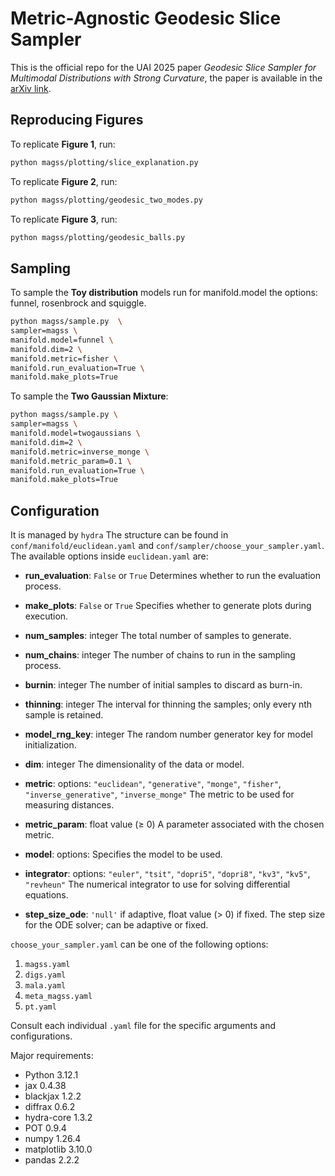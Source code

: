 # Metric-Agnostic Geodesic Slice Sampler

This is the official repo for the UAI 2025 paper *Geodesic Slice Sampler for Multimodal Distributions with Strong Curvature*, the paper is available in the [arXiv link](https://arxiv.org/pdf/2502.21190).


## Reproducing Figures

To replicate **Figure 1**, run:
```bash
python magss/plotting/slice_explanation.py
```

To replicate **Figure 2**, run:
```bash
python magss/plotting/geodesic_two_modes.py
```

To replicate **Figure 3**, run:
```bash
python magss/plotting/geodesic_balls.py
```


## Sampling
To sample the **Toy distribution** models run for manifold.model the options: funnel, rosenbrock and squiggle.
```bash
python magss/sample.py  \
sampler=magss \
manifold.model=funnel \
manifold.dim=2 \
manifold.metric=fisher \
manifold.run_evaluation=True \
manifold.make_plots=True
```

To sample the **Two Gaussian Mixture**:
```bash
python magss/sample.py \
sampler=magss \
manifold.model=twogaussians \
manifold.dim=2 \
manifold.metric=inverse_monge \
manifold.metric_param=0.1 \
manifold.run_evaluation=True \
manifold.make_plots=True
```

## Configuration

It is managed by `hydra`
The structure can be found in `conf/manifold/euclidean.yaml` and `conf/sampler/choose_your_sampler.yaml`. The available options inside `euclidean.yaml` are:

- **run_evaluation**: `False` or `True`
  Determines whether to run the evaluation process.

- **make_plots**: `False` or `True`
  Specifies whether to generate plots during execution.

- **num_samples**: integer
  The total number of samples to generate.

- **num_chains**: integer
  The number of chains to run in the sampling process.

- **burnin**: integer
  The number of initial samples to discard as burn-in.

- **thinning**: integer
  The interval for thinning the samples; only every nth sample is retained.

- **model_rng_key**: integer
  The random number generator key for model initialization.

- **dim**: integer
  The dimensionality of the data or model.

- **metric**: options: `"euclidean"`, `"generative"`, `"monge"`, `"fisher"`, `"inverse_generative"`, `"inverse_monge"`
  The metric to be used for measuring distances.

- **metric_param**: float value (≥ 0)
  A parameter associated with the chosen metric.

- **model**: options:
  Specifies the model to be used.

- **integrator**: options: `"euler"`, `"tsit"`, `"dopri5"`, `"dopri8"`, `"kv3"`, `"kv5"`, `"revheun"`
  The numerical integrator to use for solving differential equations.

- **step_size_ode**: `'null'` if adaptive, float value (> 0) if fixed.
  The step size for the ODE solver; can be adaptive or fixed.

`choose_your_sampler.yaml` can be one of the following options:

1. `magss.yaml`
2. `digs.yaml`
3. `mala.yaml`
4. `meta_magss.yaml`
5. `pt.yaml`

Consult each individual `.yaml` file for the specific arguments and configurations.





Major requirements:
 - Python 3.12.1
 - jax                     0.4.38
 - blackjax                1.2.2
 - diffrax                 0.6.2
 - hydra-core              1.3.2
 - POT                     0.9.4
 - numpy                   1.26.4
 - matplotlib              3.10.0
 - pandas                  2.2.2
